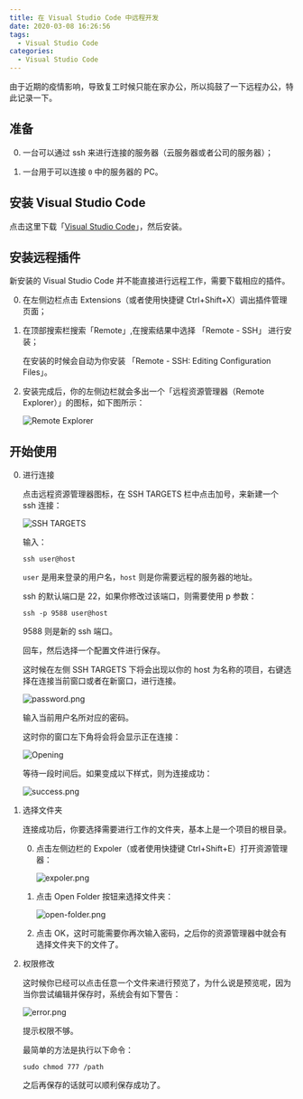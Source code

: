```yaml
---
title: 在 Visual Studio Code 中远程开发
date: 2020-03-08 16:26:56
tags:
  - Visual Studio Code
categories:
  - Visual Studio Code
---
```


由于近期的疫情影响，导致复工时候只能在家办公，所以捣鼓了一下远程办公，特此记录一下。

<!-- more -->

##  准备

0.  一台可以通过 ssh 来进行连接的服务器（云服务器或者公司的服务器）；

1.  一台用于可以连接 `0` 中的服务器的 PC。

##  安装 Visual Studio Code

点击这里下载「[Visual Studio Code](https://code.visualstudio.com/)」，然后安装。

##  安装远程插件

新安装的 Visual Studio Code 并不能直接进行远程工作，需要下载相应的插件。

0.  在左侧边栏点击 Extensions（或者使用快捷键 Ctrl+Shift+X）调出插件管理页面；

1.  在顶部搜索栏搜索「Remote」,在搜索结果中选择 「Remote - SSH」 进行安装；

    在安装的时候会自动为你安装 「Remote - SSH: Editing Configuration Files」。

2.  安装完成后，你的左侧边栏就会多出一个「远程资源管理器（Remote Explorer）」的图标，如下图所示：

    ![Remote Explorer](https://i.loli.net/2020/03/08/YXuTfDQxovHUkNm.png)

##  开始使用

0.  进行连接

    点击远程资源管理器图标，在 SSH TARGETS 栏中点击加号，来新建一个 ssh 连接：

    ![SSH TARGETS](https://i.loli.net/2020/03/08/mlqFf1N9nuxRaEp.png)

    输入：

    ```shell
    ssh user@host
    ```

    `user` 是用来登录的用户名，`host` 则是你需要远程的服务器的地址。

    ssh 的默认端口是 22，如果你修改过该端口，则需要使用 p 参数：

    ```shell
    ssh -p 9588 user@host
    ```

    9588 则是新的 ssh 端口。

    回车，然后选择一个配置文件进行保存。

    这时候在左侧 SSH TARGETS 下将会出现以你的 host 为名称的项目，右键选择在连接当前窗口或者在新窗口，进行连接。

    ![password.png](https://i.loli.net/2020/03/08/jXhLQ2UgY5Gwl3f.png)

    输入当前用户名所对应的密码。

    这时你的窗口左下角将会将会显示正在连接：

    ![Opening](https://i.loli.net/2020/03/08/Fa6xRzThrIsEYUN.png)

    等待一段时间后。如果变成以下样式，则为连接成功：

    ![success.png](https://i.loli.net/2020/03/08/v6jDnFKbcJPWLRl.png)

1.  选择文件夹

    连接成功后，你要选择需要进行工作的文件夹，基本上是一个项目的根目录。

    0.  点击左侧边栏的 Expoler（或者使用快捷键 Ctrl+Shift+E）打开资源管理器：

        ![expoler.png](https://i.loli.net/2020/03/08/Tltvb9aLrmq67CI.png)

    1.  点击 Open Folder 按钮来选择文件夹：

        ![open-folder.png](https://i.loli.net/2020/03/08/2JU7CYA5i6T1Fzc.png)

    2.  点击 OK，这时可能需要你再次输入密码，之后你的资源管理器中就会有选择文件夹下的文件了。

2.  权限修改

    这时候你已经可以点击任意一个文件来进行预览了，为什么说是预览呢，因为当你尝试编辑并保存时，系统会有如下警告：

    ![error.png](https://i.loli.net/2020/03/08/BemOgUkIxCsjPrh.png)

    提示权限不够。

    最简单的方法是执行以下命令：

    ```shell
    sudo chmod 777 /path
    ```

    之后再保存的话就可以顺利保存成功了。